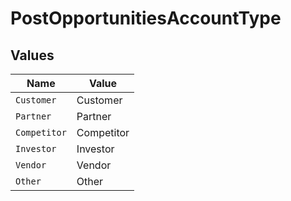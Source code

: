# PostOpportunitiesAccountType


## Values

| Name         | Value        |
| ------------ | ------------ |
| `Customer`   | Customer     |
| `Partner`    | Partner      |
| `Competitor` | Competitor   |
| `Investor`   | Investor     |
| `Vendor`     | Vendor       |
| `Other`      | Other        |